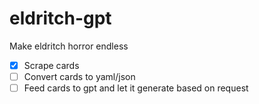 # eldritch-gpt
Make eldritch horror endless

- [x] Scrape cards
- [ ] Convert cards to yaml/json
- [ ] Feed cards to gpt and let it generate based on request
